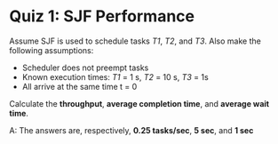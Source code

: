 # Quiz 1: SJF Performance

Assume SJF is used to schedule tasks _T1_, _T2_, and _T3_. Also make the following assumptions:

- Scheduler does not preempt tasks
- Known execution times: _T1_ = 1 s, _T2_ = 10 s, _T3_ = 1s
- All arrive at the same time t = 0

Calculate the **throughput**, **average completion time**, and **average wait time**.

A: The answers are, respectively, **0.25 tasks/sec**, **5 sec**, and **1 sec**
